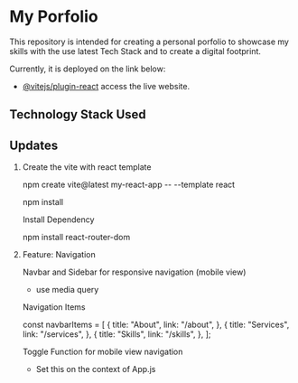 # My Porfolio

This repository is intended for creating a personal porfolio to showcase my skills with the use latest Tech Stack and to create a digital footprint.

Currently, it is deployed on the link below:

- [@vitejs/plugin-react](https://github.com/vitejs/vite-plugin-react/blob/main/packages/plugin-react) access the live website.

## Technology Stack Used

## Updates
1. Create the vite with react template

    npm create vite@latest my-react-app -- --template react

    npm install

    Install Dependency

    npm install react-router-dom

2. Feature: Navigation

    Navbar and Sidebar for responsive navigation (mobile view)
    - use media query


    Navigation Items

    const navbarItems = [
        {
            title: "About",
            link: "/about",
        },
        {
            title: "Services",
            link: "/services",
        },
        {
            title: "Skills",
            link: "/skills",
        },
    ];


    Toggle Function for mobile view navigation

    - Set this on the context of App.js
    

